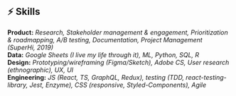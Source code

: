 ## ⚡️ Skills

**Product:** _Research, Stakeholder management & engagement, Prioritization & roadmapping, A/B testing, Documentation, Project Management (SuperHi, 2019)_  
**Data:** _Google Sheets (I live my life through it), ML, Python, SQL, R_  
**Design:** _Prototyping/wireframing (Figma/Sketch), Adobe CS, User research (ethnographic), UX, UI_  
**Engineering:** _JS (React, TS, GraphQL, Redux), testing (TDD, react-testing-library, Jest, Enzyme), CSS (responsive, Styled-Components), Agile_
